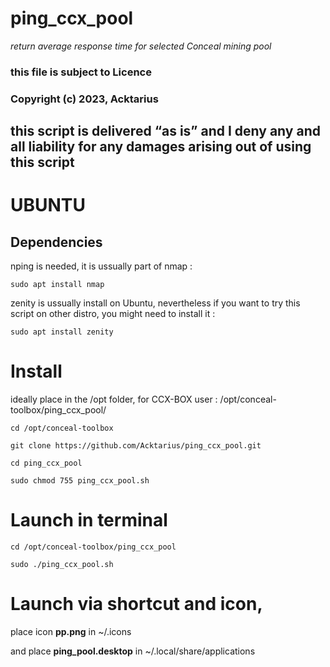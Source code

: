 # ping_ccx_pool
*return average response time for selected Conceal mining pool*
### this file is subject to Licence
### Copyright (c) 2023, Acktarius


## this script is delivered “as is” and I deny any and all liability for any damages arising out of using this script

# UBUNTU
## Dependencies
nping is needed, it is ussually part of nmap :

`sudo apt install nmap`

zenity is ussually install on Ubuntu, nevertheless if you want to try this script on other distro, you might need to install it :

`sudo apt install zenity`


# Install
ideally place in the /opt folder, for CCX-BOX user : /opt/conceal-toolbox/ping_ccx_pool/

`cd /opt/conceal-toolbox`

`git clone https://github.com/Acktarius/ping_ccx_pool.git`

`cd ping_ccx_pool`

`sudo chmod 755 ping_ccx_pool.sh`

# Launch in terminal 
`cd /opt/conceal-toolbox/ping_ccx_pool`

`sudo ./ping_ccx_pool.sh` 

# Launch via shortcut and icon,
place icon **pp.png** in ~/.icons

and place **ping_pool.desktop** in ~/.local/share/applications
